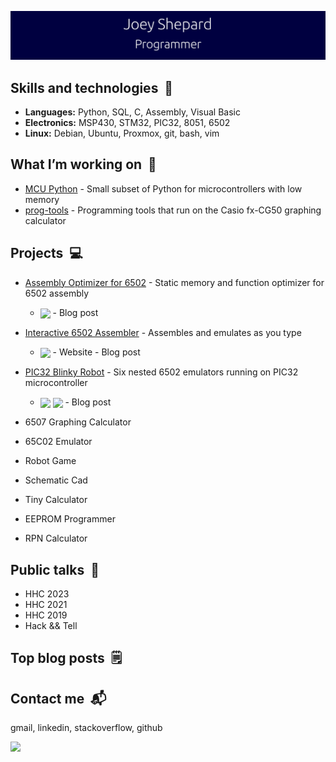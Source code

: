 ![Joey Shepard](/header.svg)

## Skills and technologies &nbsp;🔧
- **Languages:**   Python, SQL, C, Assembly, Visual Basic
- **Electronics:** MSP430, STM32, PIC32, 8051, 6502
- **Linux:** Debian, Ubuntu, Proxmox, git, bash, vim

## What I’m working on &nbsp;👷
- [MCU Python](https://github.com/JoeyShepard/mcu-py) - Small subset of Python for microcontrollers with low memory  
- [prog-tools](https://github.com/JoeyShepard/prog-tools) - Programming tools that run on the Casio fx-CG50 graphing calculator

## Projects &nbsp;💻
- [Assembly Optimizer for 6502](https://github.com/JoeyShepard/optimizer-mini-6502) - Static memory and function optimizer for 6502 assembly
  - <img align=center src="https://img.shields.io/badge/Python-blue"> - Blog post
  
- [Interactive 6502 Assembler](https://github.com/JoeyShepard/interactive-6502-assembler) - Assembles and emulates as you type  
  -  <img align=center src="https://img.shields.io/badge/Python-blue"> - Website - Blog post
   
- [PIC32 Blinky Robot](https://github.com/JoeyShepard/pic32-blinky-robot) - Six nested 6502 emulators running on PIC32 microcontroller
  - <img align=center src="https://img.shields.io/badge/Assembly-Purple"> [<img align=center src="https://img.shields.io/badge/Featured_on_Hackaday-black">](https://hackaday.com/2022/12/24/blinky-project-is-6502s-all-the-way-down/) - Blog post
- 6507 Graphing Calculator  
- 65C02 Emulator  
- Robot Game  
- Schematic Cad  
- Tiny Calculator  
- EEPROM Programmer  
- RPN Calculator  

## Public talks &nbsp;💬
- HHC 2023
- HHC 2021
- HHC 2019
- Hack && Tell
  
## Top blog posts &nbsp;🗒️
## Contact me &nbsp;📬
gmail, linkedin, stackoverflow, github

<div align="left">
  <img src="https://github-readme-stats.vercel.app/api/top-langs/?username=JoeyShepard&layout=compact&langs_count=6" />
</div>
